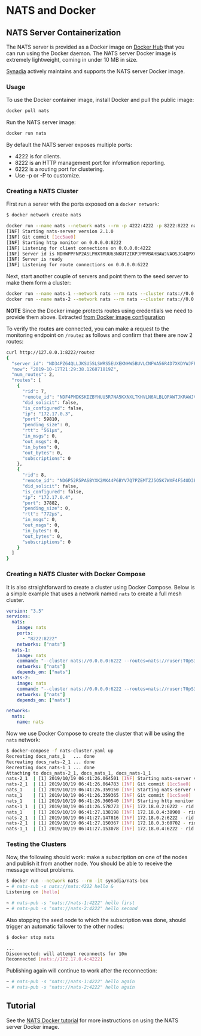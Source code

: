# NATS and Docker

## NATS Server Containerization

The NATS server is provided as a Docker image on [Docker Hub](https://hub.docker.com/_/nats/) that you can run using the Docker daemon. The NATS server Docker image is extremely lightweight, coming in under 10 MB in size.

[Synadia](https://synadia.com) actively maintains and supports the NATS server Docker image.

### Usage

To use the Docker container image, install Docker and pull the public image:

```bash
docker pull nats
```

Run the NATS server image:

```bash
docker run nats
```

By default the NATS server exposes multiple ports:

* 4222 is for clients.
* 8222 is an HTTP management port for information reporting.
* 6222 is a routing port for clustering.
* Use -p or -P to customize.

### Creating a NATS Cluster

First run a server with the ports exposed on a `docker network`:

```bash
$ docker network create nats
```

```bash
docker run --name nats --network nats --rm -p 4222:4222 -p 8222:8222 nats
[INF] Starting nats-server version 2.1.0
[INF] Git commit [1cc5ae0]
[INF] Starting http monitor on 0.0.0.0:8222
[INF] Listening for client connections on 0.0.0.0:4222
[INF] Server id is NDHWPPFNP2ASLPHXTMUU63NKUTZIKPJPMVBAHBAWJVAOSJG4QPXVRWL3
[INF] Server is ready
[INF] Listening for route connections on 0.0.0.0:6222
```

Next, start another couple of servers and point them to the seed server to make them form a cluster:

```bash
docker run --name nats-1 --network nats --rm nats --cluster nats://0.0.0.0:6222 --routes=nats://ruser:T0pS3cr3t@nats:6222
docker run --name nats-2 --network nats --rm nats --cluster nats://0.0.0.0:6222 --routes=nats://ruser:T0pS3cr3t@nats:6222
```

**NOTE** Since the Docker image protects routes using credentials we need to provide them above. Extracted [from Docker image configuration](https://github.com/nats-io/nats-docker/blob/6fb8c05311bb4d1554390f66abb0a5ebef1e1c9d/2.1.0/scratch/amd64/nats-server.conf#L13-L19)

To verify the routes are connected, you can make a request to the monitoring endpoint on `/routez` as follows and confirm that there are now 2 routes:

```bash
curl http://127.0.0.1:8222/routez
{
  "server_id": "ND34PZ64QLLJKSU5SLSWRS5EUXEKNHW5BUVLCNFWA56R4D7XKDYWJFP7",
  "now": "2019-10-17T21:29:38.126871819Z",
  "num_routes": 2,
  "routes": [
    {
      "rid": 7,
      "remote_id": "NDF4PMDKSKIZBYHUU5R7NA5KXNXLTKHVLN6ALBLQPAWTJKRAWJVPN4HA",
      "did_solicit": false,
      "is_configured": false,
      "ip": "172.17.0.3",
      "port": 59810,
      "pending_size": 0,
      "rtt": "561µs",
      "in_msgs": 0,
      "out_msgs": 0,
      "in_bytes": 0,
      "out_bytes": 0,
      "subscriptions": 0
    },
    {
      "rid": 8,
      "remote_id": "ND6P52R5PASBYXK2MK44P6BYV7Q7PZEMTZJ5O5K7WXF4F54UD3EKVBSC",
      "did_solicit": false,
      "is_configured": false,
      "ip": "172.17.0.4",
      "port": 37882,
      "pending_size": 0,
      "rtt": "772µs",
      "in_msgs": 0,
      "out_msgs": 0,
      "in_bytes": 0,
      "out_bytes": 0,
      "subscriptions": 0
    }
  ]
}
```

### Creating a NATS Cluster with Docker Compose

It is also straightforward to create a cluster using Docker Compose. Below is a simple example that uses a network named `nats` to create a full mesh cluster.

```yaml
version: "3.5"
services:
  nats:
    image: nats
    ports:
      - "8222:8222"
    networks: ["nats"]
  nats-1:
    image: nats
    command: "--cluster nats://0.0.0.0:6222 --routes=nats://ruser:T0pS3cr3t@nats:6222"
    networks: ["nats"]
    depends_on: ["nats"]
  nats-2:
    image: nats
    command: "--cluster nats://0.0.0.0:6222 --routes=nats://ruser:T0pS3cr3t@nats:6222"
    networks: ["nats"]
    depends_on: ["nats"]

networks:
  nats:
    name: nats
```

Now we use Docker Compose to create the cluster that will be using the `nats` network:

```bash
$ docker-compose -f nats-cluster.yaml up
Recreating docs_nats_1   ... done
Recreating docs_nats-2_1 ... done
Recreating docs_nats-1_1 ... done
Attaching to docs_nats-2_1, docs_nats_1, docs_nats-1_1
nats-2_1  | [1] 2019/10/19 06:41:26.064501 [INF] Starting nats-server version 2.1.0
nats-2_1  | [1] 2019/10/19 06:41:26.064783 [INF] Git commit [1cc5ae0]
nats_1    | [1] 2019/10/19 06:41:26.359150 [INF] Starting nats-server version 2.1.0
nats_1    | [1] 2019/10/19 06:41:26.359365 [INF] Git commit [1cc5ae0]
nats_1    | [1] 2019/10/19 06:41:26.360540 [INF] Starting http monitor on 0.0.0.0:8222
nats-1_1  | [1] 2019/10/19 06:41:26.578773 [INF] 172.18.0.2:6222 - rid:1 - Route connection created
nats_1    | [1] 2019/10/19 06:41:27.138198 [INF] 172.18.0.4:38900 - rid:2 - Route connection created
nats-2_1  | [1] 2019/10/19 06:41:27.147816 [INF] 172.18.0.2:6222 - rid:1 - Route connection created
nats-2_1  | [1] 2019/10/19 06:41:27.150367 [INF] 172.18.0.3:60702 - rid:2 - Route connection created
nats-1_1  | [1] 2019/10/19 06:41:27.153078 [INF] 172.18.0.4:6222 - rid:3 - Route connection created
```

### Testing the Clusters

Now, the following should work: make a subscription on one of the nodes and publish it from another node. You should be able to receive the message without problems.

```bash
$ docker run --network nats --rm -it synadia/nats-box
~ # nats-sub -s nats://nats:4222 hello &
Listening on [hello]

~ # nats-pub -s "nats://nats-1:4222" hello first
~ # nats-pub -s "nats://nats-2:4222" hello second
```

Also stopping the seed node to which the subscription was done, should trigger an automatic failover to the other nodes:

```bash
$ docker stop nats

... 
Disconnected: will attempt reconnects for 10m
Reconnected [nats://172.17.0.4:4222]
```

Publishing again will continue to work after the reconnection:

```bash
~ # nats-pub -s "nats://nats-1:4222" hello again
~ # nats-pub -s "nats://nats-2:4222" hello again
```

## Tutorial

See the [NATS Docker tutorial](nats-docker-tutorial.md) for more instructions on using the NATS server Docker image.

